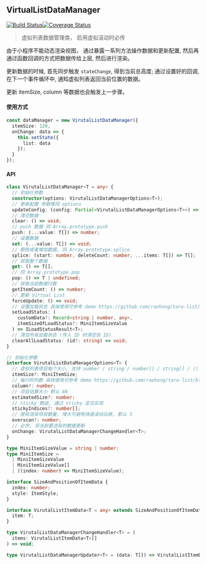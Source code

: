 ## VirtualListDataManager

[![Build Status](https://travis-ci.org/raohong/taro-list-data-manager.svg?branch=master)](https://travis-ci.org/raohong/taro-list-data-manager)[![Coverage Status](https://coveralls.io/repos/github/raohong/taro-list-data-manager/badge.svg?branch=master)](https://coveralls.io/github/raohong/taro-list-data-manager?branch=master)

> 虚拟列表数据管理类， 启用虚拟滚动时必传

由于小程序不能动态渲染视图， 通过暴露一系列方法操作数据和更新配置, 然后再通过函数回调的方式把数据传给上层, 然后进行渲染。

更新数据的时候, 首先同步触发 `stateChange`, 得到当前总高度; 通过设置好的回调,在下一个事件循环中, 通知虚拟列表返回当前位置的数据。

更新 itemSize, column 等数据也会触发上一步骤。

#### 使用方式

```ts
const dataManager = new VirutalListDataManager({
  itemSize: 120,
  onChange: data => {
    this.setState({
      list: data
    });
  }
});
```

#### API

```ts
class VirutalListDataManager<T = any> {
  // 初始化参数
  constructor(options: VirutalListDataManagerOptions<T>);
  // 更新配置 参数等同 options
  updateConfig: (config: Partial<VirutalListDataManagerOptions<T>>) => void;
  // 清空数据
  clear: () => void;
  // push 数据 同 Array.prototype.push
  push: (...value: T[]) => number;
  // 设置数据
  set: (...value: T[]) => void;
  // 删除或者增加数据, 同 Array.prototype.splice
  splice: (start: number, deleteCount: number, ...items: T[]) => T[];
  // 获取整个数据
  get: () => T[];
  // 同 Array.prototype.pop
  pop: () => T | undefined;
  // 获取当前数据行数
  getItemCount: () => number;
  // 更新 Virtual List
  forceUpdate: () => void;
  // 设置加载状态 具体使用可参考 demo https://github.com/raohong/taro-list/blob/master/src/pages/list/index.tsx
  setLoadStatus: (
    customData?: Record<string | number, any>,
    itemSizeOfLoadStatus?: MiniItemSizeValue
  ) => ILoadStatusResult<T>;
  // 清空所有加载状态 (传入 ID 时清空该 ID)
  clearAllLoadStatus: (id?: string) => void;
}

// 初始化参数
interface VirutalListDataManagerOptions<T> {
  // 虚拟列表项目每个大小, 支持 number / string / number[] / string[] / () => string[] | number[] , 默认 50
  itemSize?: MiniItemSize;
  // 每行的列数 具体使用可参考 demo https://github.com/raohong/taro-list/blob/master/src/pages/list/index.tsx
  column?: number;
  // 项目估算大小 默认 60
  estimatedSize?: number;
  // sticky 数组, 通过 sticky 定位实现
  stickyIndices?: number[];
  // 提前渲染项目数量, 增大可避免快速滚动白屏, 默认 5
  overscan?: number;
  // 必传, 将当前要渲染的数据更新
  onChange: VirutalListDataManagerChangeHandler<T>;
}

type MiniItemSizeValue = string | number;
type MiniItemSize =
  | MiniItemSizeValue
  | MiniItemSizeValue[]
  | ((index: number) => MiniItemSizeValue);

interface SizeAndPositionOfItemData {
  index: number;
  style: ItemStyle;
}

interface VirutalListItemData<T = any> extends SizeAndPositionOfItemData {
  item: T;
}

type VirutalListDataManagerChangeHandler<T> = (
  items: VirutalListItemData<T>[]
) => void;

type VirutalListDataManagerUpdater<T> = (data: T[]) => VirutalListItemData<T>[];
```
